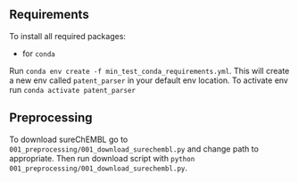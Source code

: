## Requirements

To install all required packages:
- for `conda`

Run `conda env create -f min_test_conda_requirements.yml`. This will create a new env called `patent_parser` in your default env location. To activate env run `conda activate patent_parser`

## Preprocessing

To download sureChEMBL go to `001_preprocessing/001_download_surechembl.py` and change path to appropriate. Then run download script with `python 001_preprocessing/001_download_surechembl.py`.